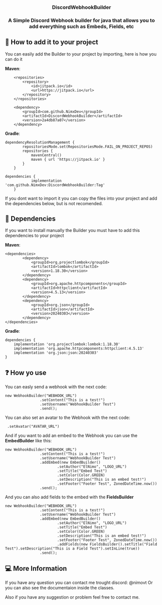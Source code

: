 <h3 align="center">DiscordWebhookBuilder</h3>

<h3 align="center"> A Simple Discord Webhook builder for java that allows you to add everything such as Embeds, Fields, etc </h3>


## 📖 How to add it to your project
You can easily add the Builder to your project by importing, here is how you can do it

**Maven**:
```
	<repositories>
		<repository>
		    <id>jitpack.io</id>
		    <url>https://jitpack.io</url>
		</repository>
	</repositories>
```
```
	<dependency>
	    <groupId>com.github.NimxDev</groupId>
	    <artifactId>DiscordWebhookBuilder</artifactId>
	    <version>2a4db87a07</version>
	</dependency>
```

**Gradle**:
```
dependencyResolutionManagement {
		repositoriesMode.set(RepositoriesMode.FAIL_ON_PROJECT_REPOS)
		repositories {
			mavenCentral()
			maven { url 'https://jitpack.io' }
		}
	}
```
```
dependencies {
	        implementation 'com.github.NimxDev:DiscordWebhookBuilder:Tag'
	}
```

If you dont want to import it you can copy the files into your project and add the dependencies below, but is not recomended.

## 📕 Dependencies
If you want to install manually the Builder you must have to add this dependencies to your project

**Maven**:
```
<dependencies>
        <dependency>
            <groupId>org.projectlombok</groupId>
            <artifactId>lombok</artifactId>
            <version>1.18.30</version>
        </dependency>
        <dependency>
            <groupId>org.apache.httpcomponents</groupId>
            <artifactId>httpclient</artifactId>
            <version>4.5.13</version>
        </dependency>
        <dependency>
            <groupId>org.json</groupId>
            <artifactId>json</artifactId>
            <version>20240303</version>
        </dependency>
</dependencies>
```
**Gradle**:
```
dependencies {
    implementation 'org.projectlombok:lombok:1.18.30'
    implementation 'org.apache.httpcomponents:httpclient:4.5.13'
    implementation 'org.json:json:20240303'
}
```

## ❓ How yo use

You can easly send a webhook with the next code:

```
new WebhookBuilder("WEBHOOK_URL")
                .setContent("This is a test!")
                .setUsername("WebhookBuilder Test")
                .send();
```

You can also set an avatar to the Webhook with the next code:
```
 .setAvatar("AVATAR_URL")
```

And if you want to add an embed to the Webhook you can use the **EmbedBuilder** like this:

```
new WebhookBuilder("WEBHOOK_URL")
                .setContent("This is a test!")
                .setUsername("WebhookBuilder Test")
                .addEmbed(new EmbedBuilder()
                        .setAuthor("ElNimo", "LOGO_URL")
                        .setTitle("Embed Test")
                        .setColor(Color.GREEN)
                        .setDescription("This is an embed test!")
                        .setFooter("Footer Test", ZonedDateTime.now())
                .send();
```

And you can also add fields to the embed with the **FieldsBuilder**

```
new WebhookBuilder("WEBHOOK_URL")
                .setContent("This is a test!")
                .setUsername("WebhookBuilder Test")
                .addEmbed(new EmbedBuilder()
                        .setAuthor("ElNimo", "LOGO_URL")
                        .setTitle("Embed Test")
                        .setColor(Color.GREEN)
                        .setDescription("This is an embed test!")
                        .setFooter("Footer Test", ZonedDateTime.now())
                        .addFields(new FieldsBuilder().setTitle("Field Test").setDescription("This is a Field Test").setInLine(true))
                .send();
```

## 💻 More Information

If you have any question you can contact me trought discord: @nimovt
Or you can also see the documentaion inside the classes.

Also if you have any suggestion or problem feel free to contact me.
